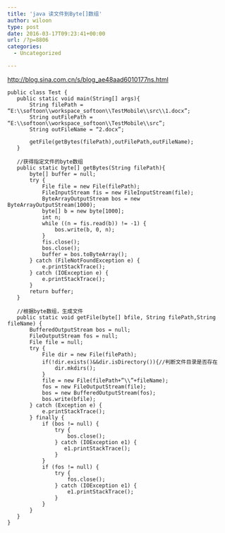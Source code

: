 ```yaml
---
title: 'java 读文件到Byte[]数组'
author: wiloon
type: post
date: 2016-03-17T09:23:41+00:00
url: /?p=8806
categories:
  - Uncategorized

---
```

http://blog.sina.com.cn/s/blog_ae48aad6010177ns.html

<pre><code class="language-java line-numbers">public class Test {  
   public static void main(String[] args){  
       String filePath = “E:\\softoon\\workspace_softoon\\TestMobile\\src\\1.docx”;  
       String outFilePath = “E:\\softoon\\workspace_softoon\\TestMobile\\src”;  
       String outFileName = “2.docx”;  

       getFile(getBytes(filePath),outFilePath,outFileName);  
   }  

   //获得指定文件的byte数组 
   public static byte[] getBytes(String filePath){  
       byte[] buffer = null;  
       try {  
           File file = new File(filePath);  
           FileInputStream fis = new FileInputStream(file);  
           ByteArrayOutputStream bos = new ByteArrayOutputStream(1000);  
           byte[] b = new byte[1000];  
           int n;  
           while ((n = fis.read(b)) != -1) {  
               bos.write(b, 0, n);  
           }  
           fis.close();  
           bos.close();  
           buffer = bos.toByteArray();  
       } catch (FileNotFoundException e) {  
           e.printStackTrace();  
       } catch (IOException e) {  
           e.printStackTrace();  
       }  
       return buffer;  
   }  

   //根据byte数组，生成文件 
   public static void getFile(byte[] bfile, String filePath,String fileName) {  
       BufferedOutputStream bos = null;  
       FileOutputStream fos = null;  
       File file = null;  
       try {  
           File dir = new File(filePath);  
           if(!dir.exists()&&dir.isDirectory()){//判断文件目录是否存在  
               dir.mkdirs();  
           }  
           file = new File(filePath+”\\”+fileName);  
           fos = new FileOutputStream(file);  
           bos = new BufferedOutputStream(fos);  
           bos.write(bfile);  
       } catch (Exception e) {  
           e.printStackTrace();  
       } finally {  
           if (bos != null) {  
               try {  
                   bos.close();  
               } catch (IOException e1) {  
                  e1.printStackTrace();  
               }  
           }  
           if (fos != null) {  
               try {  
                   fos.close();  
               } catch (IOException e1) {  
                   e1.printStackTrace();  
               }  
           }  
       }  
   } 
}
</code></pre>